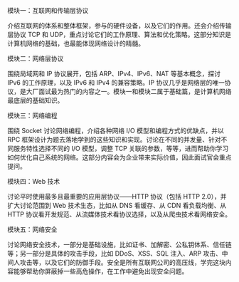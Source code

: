 

模块一：互联网和传输层协议

介绍互联网的体系和整体框架，参与的硬件设备，以及它们的作用。还会介绍传输层协议 TCP 和 UDP，重点讨论它们的工作原理、算法和优化策略。这部分知识是计算机网络的基础，也最能体现网络设计的精髓。

模块二：网络层协议

围绕局域网和 IP 协议展开，包括 ARP、IPv4、IPv6、NAT 等基本概念，探讨 IPv6 的工作原理，以及 IPv6 和 IPv4 的兼容策略。IP 协议几乎是网络层的唯一协议，是大厂面试最为热门的内容之一。模块一和模块二属于基础篇，是计算机网络最底层的基础知识。

模块三：网络编程

围绕 Socket 讨论网络编程，介绍各种网络 I/O 模型和编程方式的优缺点，并以 RPC 框架设计为题去落地学到的这些知识和实现。讨论在不同的并发量、针对不同服务特性选择不同的 I/O 模型，调整 TCP 关联的参数，等等，进而帮助你学习如何优化自己系统的网络。这部分内容会为企业带来实际价值，因此面试官会重点提问。

模块四：Web 技术

讨论平时使用最多且最重要的应用层协议——HTTP 协议（包括 HTTP 2.0），并扩大讨论范围到 Web 技术生态，比如从 DNS 看缓存、从 CDN 看负载均衡、从 HTTP 协议看开发规范、从流媒体技术看协议选择，以及从爬虫技术看网络安全。

模块五：网络安全

讨论网络安全技术，一部分是基础设施，比如证书、加解密、公私钥体系、信任链等；另一部分是具体的攻击手段，比如 DDoS、XSS、SQL 注入、ARP 攻击、中间人攻击等，以及它们的防御手段。安全是所有互联网公司的高压线，学完这块内容能够帮助你屏蔽掉一些高危操作，在工作中避免出现安全问题。